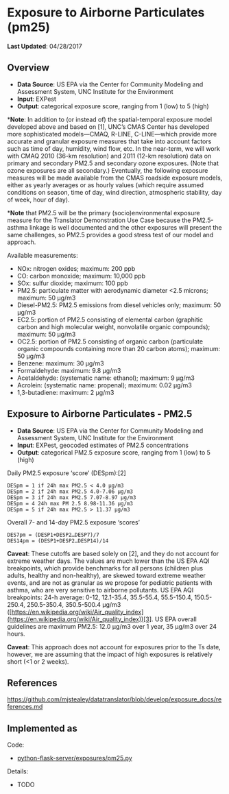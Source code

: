 # Exposure to Airborne Particulates (pm25)

**Last Updated**: 04/28/2017

## Overview

- **Data Source**: US EPA via the Center for Community Modeling and Assessment System, UNC Institute for the Environment 
- **Input**: EXPest
- **Output**: categorical exposure score, ranging from 1 (low) to 5 (high)

***Note**: In addition to (or instead of) the spatial-temporal exposure model developed above and based on [1], UNC’s CMAS Center has developed more sophisticated models—CMAQ, R-LINE, C-LINE—which provide more accurate and granular exposure measures that take into account factors such as time of day, humidity, wind flow, etc. In the near-term, we will work with CMAQ 2010 (36-km resolution) and 2011 (12-km resolution) data on primary and secondary PM2.5 and secondary ozone exposures. (Note that ozone exposures are all secondary.) Eventually, the following exposure measures will be made available from the CMAS roadside exposure models, either as yearly averages or as hourly values (which require assumed conditions on season, time of day, wind direction, atmospheric stability, day of week, hour of day).  

***Note** that PM2.5 will be the primary (socio)environmental exposure measure for the Translator Demonstration Use Case because the PM2.5-asthma linkage is well documented and the other exposures will present the same challenges, so PM2.5 provides a good stress test of our model and approach.

Available measurements:

- NOx: nitrogen oxides; maximum: 200 ppb
- CO: carbon monoxide; maximum: 10,000 ppb
- SOx: sulfur dioxide; maximum: 100 ppb
- PM2.5: particulate matter with aerodynamic diameter <2.5 microns; maximum: 50 μg/m3
- Diesel-PM2.5: PM2.5 emissions from diesel vehicles only; maximum: 50 μg/m3
- EC2.5: portion of PM2.5 consisting of elemental carbon (graphitic carbon and high molecular weight, nonvolatile organic compounds); maximum: 50 μg/m3
- OC2.5: portion of PM2.5 consisting of organic carbon (particulate organic compounds containing more than 20 carbon atoms); maximum: 50 μg/m3
- Benzene: maximum: 30 μg/m3
- Formaldehyde: maximum: 9.8 μg/m3
- Acetaldehyde: (systematic name: ethanol); maximum: 9 μg/m3
- Acrolein: (systematic name: propenal); maximum: 0.02 μg/m3
- 1,3-butadiene: maximum: 2 μg/m3

## Exposure to Airborne Particulates - PM2.5

- **Data Source**: US EPA via the Center for Community Modeling and Assessment System, UNC Institute for the Environment
- **Input**: EXPest, geocoded estimates of PM2.5 concentrations
- **Output**: categorical PM2.5 exposure score, ranging from 1 (low) to 5 (high)

Daily PM2.5 exposure ‘score’ (DESpm):[2]

```
DESpm = 1 if 24h max PM2.5 < 4.0 μg/m3
DESpm = 2 if 24h max PM2.5 4.0-7.06 μg/m3
DESpm = 3 if 24h max PM2.5 7.07-8.97 μg/m3
DESpm = 4 24h max PM 2.5 8.98-11.36 μg/m3
DESpm = 5 if 24h max PM2.5 > 11.37 μg/m3
```

Overall 7- and 14-day PM2.5 exposure ‘scores’

```
DES7pm = (DESP1+DESP2…DESP7)/7
DES14pm = (DESP1+DESP2…DESP14)/14
```

**Caveat**: These cutoffs are based solely on [2], and they do not account for extreme weather days. The values are much lower than the US EPA AQI breakpoints, which provide benchmarks for all persons (children plus adults, healthy and non-healthy), are skewed toward extreme weather events, and are not as granular as we propose for pediatric patients with asthma, who are very sensitive to airborne pollutants. US EPA AQI breakpoints: 24-h average: 0-12, 12.1-35.4, 35.5-55.4, 55.5-150.4, 150.5-250.4, 250.5-350.4, 350.5-500.4 μg/m3 ([https://en.wikipedia.org/wiki/Air_quality_index](https://en.wikipedia.org/wiki/Air_quality_index))[3]. US EPA overall guidelines are maximum PM2.5:  12.0 μg/m3 over 1 year, 35 μg/m3 over 24 hours.

**Caveat**: This approach does not account for exposures prior to the Ts date, however, we are assuming that the impact of high exposures is relatively short (<1 or 2 weeks).

## References
https://github.com/mjstealey/datatranslator/blob/develop/exposure_docs/references.md

## Implemented as

Code: 

- [python-flask-server/exposures/pm25.py](../python-flask-server/exposures/pm25.py)

Details:

- TODO

